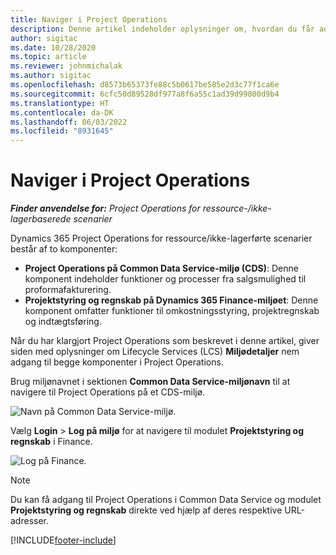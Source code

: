 ```yaml
---
title: Naviger i Project Operations
description: Denne artikel indeholder oplysninger om, hvordan du får adgang til Project Operations fra Lifecycle Services.
author: sigitac
ms.date: 10/28/2020
ms.topic: article
ms.reviewer: johnmichalak
ms.author: sigitac
ms.openlocfilehash: d8573b65373fe88c5b0617be585e2d3c77f1ca6e
ms.sourcegitcommit: 6cfc50d89528df977a8f6a55c1ad39d99800d9b4
ms.translationtype: HT
ms.contentlocale: da-DK
ms.lasthandoff: 06/03/2022
ms.locfileid: "8931645"
---
```

# <a name="navigate-project-operations"></a>Naviger i Project Operations

_**Finder anvendelse for:** Project Operations for ressource-/ikke-lagerbaserede scenarier_



Dynamics 365 Project Operations for ressource/ikke-lagerførte scenarier består af to komponenter: 

 - **Project Operations på Common Data Service-miljø (CDS)**: Denne komponent indeholder funktioner og processer fra salgsmulighed til proformafakturering. 
 - **Projektstyring og regnskab på Dynamics 365 Finance-miljøet**: Denne komponent omfatter funktioner til omkostningsstyring, projektregnskab og indtægtsføring. 

Når du har klargjort Project Operations som beskrevet i denne artikel, giver siden med oplysninger om Lifecycle Services (LCS) **Miljødetaljer** nem adgang til begge komponenter i Project Operations.  

Brug miljønavnet i sektionen **Common Data Service-miljønavn** til at navigere til Project Operations på et CDS-miljø. 

  ![Navn på Common Data Service-miljø.](./media/environment-name.PNG)

Vælg **Login** > **Log på miljø** for at navigere til modulet **Projektstyring og regnskab** i Finance.  

   ![Log på Finance.](./media/environment-login.PNG)

> [!NOTE]
> Du kan få adgang til Project Operations i Common Data Service og modulet **Projektstyring og regnskab** direkte ved hjælp af deres respektive URL-adresser. 


[!INCLUDE[footer-include](../includes/footer-banner.md)]